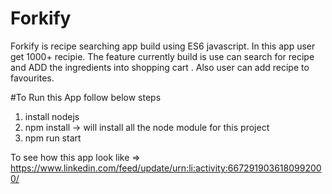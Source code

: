 # Forkify
Forkify is recipe searching app build using ES6 javascript. In this app user get 1000+ recipie. The feature currently build is use can search for recipe and ADD the ingredients into shopping cart . Also user can add recipe to favourites.



#To Run this App follow below steps
1. install nodejs
2. npm  install -> will install all the node module for this project
3. npm run start

To see how this app look like => https://www.linkedin.com/feed/update/urn:li:activity:6672919036180992000/
